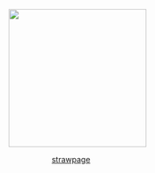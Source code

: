 <div align="center"> <img src="https://64.media.tumblr.com/5d6a9b50976263dc29a0f52af63e9e6d/831f61b07b1481d2-d0/s1280x1920/515c42629b82fb66991cacb3e0eaae47b118fe43.gifv" width="250"> </div> <div align="center"> 


 
[strawpage](https://lainfr.straw.page)‎ ‎ ‎ ‎ ‎ ‎ ‎ 




